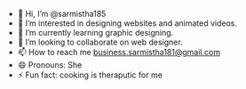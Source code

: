 - 👋 Hi, I’m @sarmistha185
- 👀 I’m interested in designing websites and animated videos.
- 🌱 I’m currently learning graphic designing.
- 💞️ I’m looking to collaborate on web designer.
- 📫 How to reach me business.sarmistha181@gmail.com
- 😄 Pronouns: She
- ⚡ Fun fact: cooking is theraputic for me

<!---
sarmistha185/sarmistha185 is a ✨ special ✨ repository because its `README.md` (this file) appears on your GitHub profile.
You can click the Preview link to take a look at your changes.
--->
